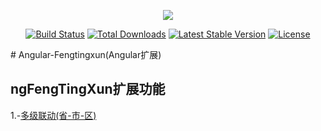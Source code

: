 <p align="center">
<a href="https://data.ftxjoy.com/home/auth/login">
<img src="https://www.ftxjoy.com/images/logo.png">
</a>
</p>

<p align="center">
<a href="#"><img src="https://travis-ci.org/laravel/framework.svg" alt="Build Status"></a>
<a href="#"><img src="https://poser.pugx.org/laravel/framework/d/total.svg" alt="Total Downloads"></a>
<a href="#"><img src="https://poser.pugx.org/laravel/framework/v/stable.svg" alt="Latest Stable Version"></a>
<a href="#"><img src="https://poser.pugx.org/laravel/framework/license.svg" alt="License"></a>
</p>
# Angular-Fengtingxun(Angular扩展)

## ngFengTingXun扩展功能

1.-[多级联动(省-市-区)](./wiki/multilevel-move.md)


